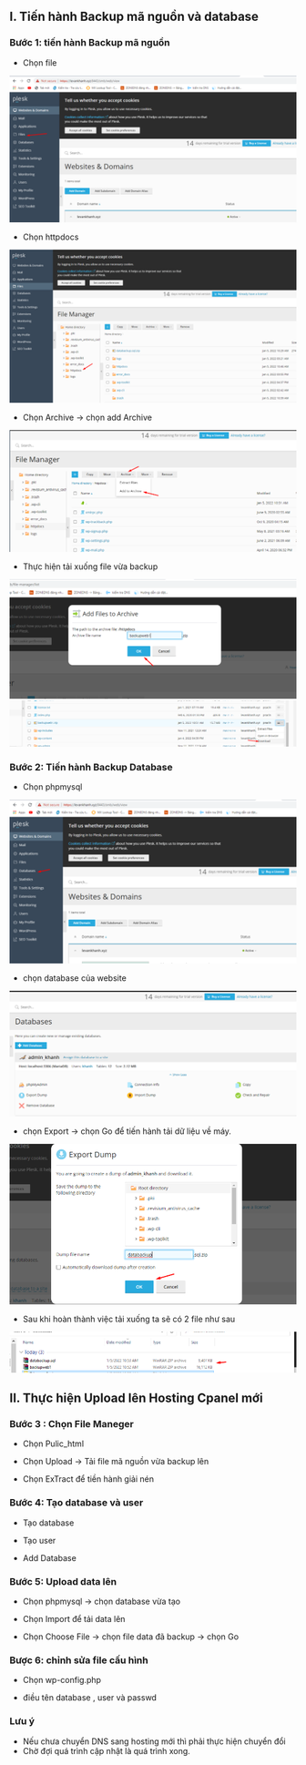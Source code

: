 ## I. Tiến hành Backup mã nguồn và database
### Bước 1: tiến hành Backup mã nguồn
- Chọn file 
<img src="img/ba1.png">

- Chọn httpdocs
<img src="img/ba2.png">

- Chọn Archive -> chọn add Archive 

<img src="img/ba3.png">

- Thực hiện tải xuống file vừa backup

<img src="img/ba4.png">
<img src="img/ba5.png">


### Bước 2: Tiến hành Backup Database

- Chọn phpmysql 

<img src="img/ba6.png">

- chọn database của website

<img src="img/ba7.png">


- chọn Export -> chọn Go để tiến hành tải dữ liệu về máy.


<img src="img/ba8.png">

- Sau khi hoàn thành việc tải xuống ta sẽ có 2 file như sau

<img src="img/ba9.png">


## II. Thực hiện Upload lên Hosting Cpanel mới

### Bước 3 : Chọn File Maneger

- Chọn Pulic_html 

- Chọn Upload -> Tải file mã nguồn vừa backup lên

- Chọn ExTract để tiền hành giải nén

### Bước 4: Tạo database và user
- Tạo database

- Tạo user

- Add Database

### Bước 5: Upload data lên
- Chọn phpmysql -> chọn database vừa tạo

- Chọn Import để tải data lên


- Chọn Choose File -> chọn file data đã backup -> chọn Go 

### Bược 6: chỉnh sửa file cấu hình 
- Chọn wp-config.php 

- điều tên database , user và passwd

### Lưu ý 
- Nếu chưa chuyển DNS sang hosting mới thì phải thực hiện chuyển đổi 
- Chờ đợi quá trình cập nhật là quá trình xong.